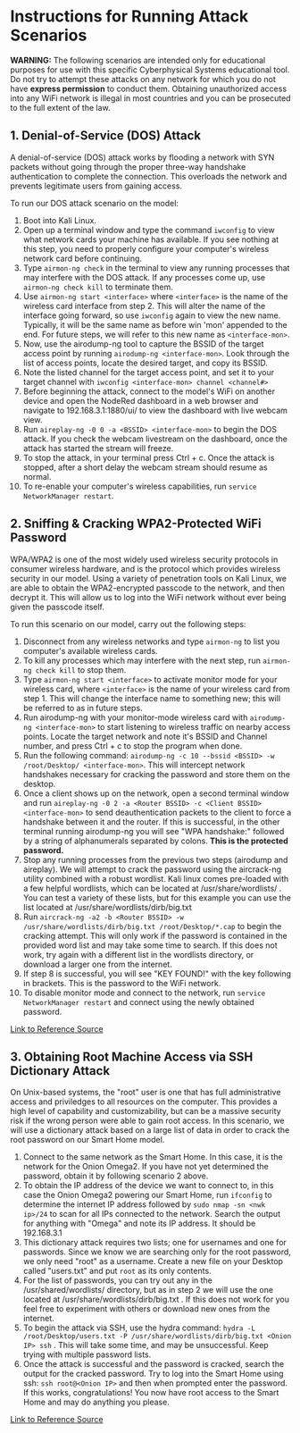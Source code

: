# Instructions for Running Attack Scenarios

__WARNING:__ The following scenarios are intended only for educational purposes for use with this specific Cyberphysical Systems educational tool. Do not try to attempt these attacks on any network for which you do not have __express permission__ to conduct them. Obtaining unauthorized access into any WiFi network is illegal in most countries and you can be prosecuted to the full extent of the law.

## 1. Denial-of-Service (DOS) Attack

A denial-of-service (DOS) attack works by flooding a network with SYN packets without going through the proper three-way handshake authentication to complete the connection. This overloads the network and prevents legitimate users from gaining access.

To run our DOS attack scenario on the model:

1. Boot into Kali Linux.
2. Open up a terminal window and type the command `iwconfig` to view what network cards your machine has available. If you see nothing at this step, you need to properly configure your computer's wireless network card before continuing.
3. Type `airmon-ng check` in the terminal to view any running processes that may interfere with the DOS attack. If any processes come up, use `airmon-ng check kill` to terminate them.
4. Use `airmon-ng start <interface>` where `<interface>` is the name of the wireless card interface from step 2. This will alter the name of the interface going forward, so use `iwconfig` again to view the new name. Typically, it will be the same name as before win 'mon' appended to the end. For future steps, we will refer to this new name as `<interface-mon>`.
5. Now, use the airodump-ng tool to capture the BSSID of the target access point by running `airodump-ng <interface-mon>`. Look through the list of access points, locate the desired target, and copy its BSSID.
6. Note the listed channel for the target access point, and set it to your target channel with `iwconfig <interface-mon> channel <channel#>`
7. Before beginning the attack, connect to the model's WiFi on another device and open the NodeRed dashboard in a web browser and navigate to 192.168.3.1:1880/ui/ to view the dashboard with live webcam view.
8. Run `aireplay-ng -0 0 -a <BSSID> <interface-mon>` to begin the DOS attack. If you check the webcam livestream on the dashboard, once the attack has started the stream will freeze.
9. To stop the attack, in your terminal press Ctrl + c. Once the attack is stopped, after a short delay the webcam stream should resume as normal.
1. To re-enable your computer's wireless capabilities, run `service NetworkManager restart`.

## 2. Sniffing & Cracking WPA2-Protected WiFi Password

WPA/WPA2 is one of the most widely used wireless security protocols in consumer wireless hardware, and is the protocol which provides wireless security in our model. Using a variety of penetration tools on Kali Linux, we are able to obtain the WPA2-encrypted passcode to the network, and then decrypt it. This will allow us to log into the WiFi network without ever being given the passcode itself.

To run this scenario on our model, carry out the following steps:

1. Disconnect from any wireless networks and type `airmon-ng` to list you computer's available wireless cards.
2. To kill any processes which may interfere with the next step, run `airmon-ng check kill` to stop them. 
3. Type `airmon-ng start <interface>` to activate monitor mode for your wireless card, where `<interface>` is the name of your wireless card from step 1. This will change the interface name to something new; this will be referred to as <interface-mon> in future steps.
4. Run airodump-ng with your monitor-mode wireless card with `airodump-ng <interface-mon>` to start listening to wireless traffic on nearby access points. Locate the target network and note it's BSSID and Channel number, and press Ctrl + c to stop the program when done.
5. Run the following command: `airodump-ng -c 10 --bssid <BSSID> -w /root/Desktop/ <interface-mon>`. This will intercept network handshakes necessary for cracking the password and store them on the desktop.
6. Once a client shows up on the network, open a second terminal window and run `aireplay-ng -0 2 -a <Router BSSID> -c <Client BSSID> <interface-mon>` to send deauthentication packets to the client to force a handshake between it and the router. If this is successful, in the other terminal running airodump-ng you will see "WPA handshake:" followed by a string of alphanumerals separated by colons. __This is the protected password.__
7. Stop any running processes from the previous two steps (airodump and aireplay). We will attempt to crack the password using the aircrack-ng utility combined with a robust wordlist. Kali linux comes pre-loaded with a few helpful wordlists, which can be located at /usr/share/wordlists/ . You can test a variety of these lists, but for this example you can use the list located at /usr/share/wordlists/dirb/big.txt  
8. Run `aircrack-ng -a2 -b <Router BSSID> -w /usr/share/wordlists/dirb/big.txt /root/Desktop/*.cap` to begin the cracking attempt. This will only work if the password is contained in the provided word list and may take some time to search. If this does not work, try again with a different list in the wordlists directory, or download a larger one from the internet.
9. If step 8 is successful, you will see "KEY FOUND!" with the key following in brackets. This is the password to the WiFi network.
10. To disable monitor mode and connect to the network, run `service NetworkManager restart` and connect using the newly obtained password.

[Link to Reference Source](http://lewiscomputerhowto.blogspot.com/2014/06/how-to-hack-wpawpa2-wi-fi-with-kali.html)

## 3. Obtaining Root Machine Access via SSH Dictionary Attack

On Unix-based systems, the "root" user is one that has full administrative access and priviledges to all resources on the computer. This provides a high level of capability and customizability, but can be a massive security risk if the wrong person were able to gain root access. In this scenario, we will use a dictionary attack based on a large list of data in order to crack the root password on our Smart Home model.

1. Connect to the same network as the Smart Home. In this case, it is the network for the Onion Omega2. If you have not yet determined the password, obtain it by following scenario 2 above. 
2. To obtain the IP address of the device we want to connect to, in this case the Onion Omega2 powering our Smart Home, run `ifconfig` to determine the internet IP address followed by `sudo nmap -sn <nwk ip>/24` to scan for all IPs connected to the network. Search the output for anything with "Omega" and note its IP address. It should be 192.168.3.1
3. This dictionary attack requires two lists; one for usernames and one for passwords. Since we know we are searching only for the root password, we only need "root" as a username. Create a new file on your Desktop called "users.txt" and put `root` as its only contents.
4. For the list of passwords, you can try out any in the /usr/shared/wordlists/ directory, but as in step 2 we will use the one located at /usr/share/wordlists/dirb/big.txt . If this does not work for you feel free to experiment with others or download new ones from the internet.
5. To begin the attack via SSH, use the hydra command: `hydra -L /root/Desktop/users.txt -P /usr/share/wordlists/dirb/big.txt <Onion IP> ssh` . This will take some time, and may be unsuccessful. Keep trying with multiple password lists.
6. Once the attack is successful and the password is cracked, search the output for the cracked password. Try to log into the Smart Home using ssh: `ssh root@<Onion IP>` and then when prompted enter the password. If this works, congratulations! You now have root access to the Smart Home and may do anything you please.

[Link to Reference Source](https://www.hackingarticles.in/6-ways-to-hack-ssh-login-password/)
 
